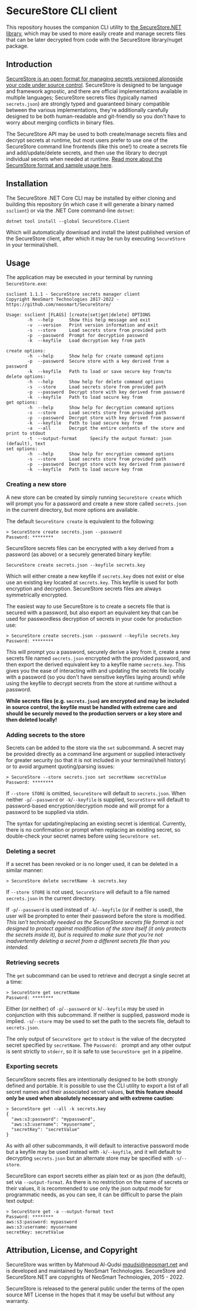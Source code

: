 # SecureStore CLI client

This repository houses the companion CLI utility to [the SecureStore.NET library](../SecureStore/),
which may be used to more easily create and manage secrets files that can be later decrypted from
code with the SecureStore library/nuget package.

## Introduction

[SecureStore is an open format for managing secrets versioned alongside your code under source
control](https://neosmart.net/blog/2020/securestore-open-secrets-format/). SecureStore is designed
to be language and framework agnostic, and there are official implementations available in multiple
languages; SecureStore secrets files (typically named `secrets.json`) are strongly typed and
guaranteed binary compatible between the various implementations, they're additionally carefully
designed to be both human-readable and git-friendly so you don't have to worry about merging
conflicts in binary files.

The SecureStore API may be used to both create/manage secrets files and decrypt secrets at runtime,
but most users prefer to use one of the SecureStore command line frontends (like this one!) to
create a secrets file and add/update/delete secrets, and then use the library to decrypt individual
secrets when needed at runtime. [Read more about the SecureStore format and sample usage
here](https://neosmart.net/blog/2020/securestore-open-secrets-format/).

## Installation

The SecureStore .NET Core CLI may be installed by either cloning and building this repository (in
which case it will generate a binary named `ssclient`) or via the .NET Core command-line `dotnet`:

```
dotnet tool install --global SecureStore.Client
```

Which will automatically download and install the latest published version of the SecureStore
client, after which it may be run by executing `SecureStore` in your terminal/shell.

## Usage

The application may be executed in your terminal by running `SecureStore.exe`:

```
ssclient 1.1.1 - SecureStore secrets manager client
Copyright NeoSmart Technologies 2017-2022 - https://github.com/neosmart/SecureStore/

Usage: ssclient [FLAGS] [create|set|get|delete] OPTIONS
        -h  --help      Show this help message and exit
        -v  --version   Print version information and exit
        -s  --store     Load secrets store from provided path
        -p  --password  Prompt for decryption password
        -k  --keyfile   Load decryption key from path

create options:
        -h  --help      Show help for create command options
        -p  --password  Secure store with a key derived from a password
        -k  --keyfile   Path to load or save secure key from/to
delete options:
        -h  --help      Show help for delete command options
        -s  --store     Load secrets store from provided path
        -p  --password  Decrypt store with key derived from password
        -k  --keyfile   Path to load secure key from
get options:
        -h  --help      Show help for decryption command options
        -s  --store     Load secrets store from provided path
        -p  --password  Decrypt store with key derived from password
        -k  --keyfile   Path to load secure key from
        -a  --all       Decrypt the entire contents of the store and print to stdout
        -t  --output-format     Specify the output format: json (default), text
set options:
        -h  --help      Show help for encryption command options
        -s  --store     Load secrets store from provided path
        -p  --password  Decrypt store with key derived from password
        -k  --keyfile   Path to load secure key from
```

### Creating a new store

A new store can be created by simply running `SecureStore create` which will prompt you for a
password and create a new store called `secrets.json` in the current directory, but more options
are available.

The default `SecureStore create` is equivalent to the following:

```
> SecureStore create secrets.json --password
Password: ********
```

SecureStore secrets files can be encrypted with a key derived from a password (as above) or a
securely generated binary keyfile:

```
SecureStore create secrets.json --keyfile secrets.key
```

Which will either create a new keyfile if `secrets.key` does not exist or else use an existing key
located at `secrets.key`. This keyfile is used for both encryption and decryption. SecureStore
secrets files are always symmetrically encrypted.

The easiest way to use SecureStore is to create a secrets file that is secured with a password, but
also export an equivalent key that can be used for passwordless decryption of secrets in your code
for production use:

```
> SecureStore create secrets.json --password --keyfile secrets.key
Password: ********
```

This will prompt you a password, securely derive a key from it, create a new secrets file named
`secrets.json` encrypted with the provided password, and then export the derived equivalent key to a
keyfile name `secrets.key`. This gives you the ease of interacting with and updating the secrets
file locally with a password (so you don't have sensitive keyfiles laying around) while using the
keyfile to decrypt secrets from the store at runtime without a password.

**While secrets files (e.g. `secrets.json`) are encrypted and may be included in source control, the
keyfile must be handled with extreme care and should be securely moved to the production servers or
a key store and then deleted locally!**

### Adding secrets to the store

Secrets can be added to the store via the `set` subcommand. A secret may be provided directly as a
command line argument or supplied interactively for greater security (so that it is not included in
your terminal/shell history) or to avoid argument quoting/parsing issues:

```
> SecureStore --store secrets.json set secretName secretValue
Password: ********
```

If `--store STORE` is omitted, `SecureStore` will default to `secrets.json`. When neither
`-p`/`--password` or `-k`/`--keyfile` is supplied, `SecureStore` will default to password-based
encryption/decryption mode and will prompt for a password to be supplied via stdin.

The syntax for updating/replacing an existing secret is identical. Currently, there is no
confirmation or prompt when replacing an existing secret, so double-check your secret names before
using `SecureStore set`.

### Deleting a secret

If a secret has been revoked or is no longer used, it can be deleted in a similar manner:

```
> SecureStore delete secretName -k secrets.key
```

If `--store STORE` is not used, `SecureStore` will default to a file named `secrets.json` in the
current directory.

If `-p`/`--password` is used instead of `-k`/`--keyfile` (or if neither is used), the user will be
prompted to enter their password before the store is modified. *This isn't technically needed as the
SecureStore secrets file format is not designed to protect against modification of the store itself
(it only protects the secrets inside it), but is required to make sure that you're not inadvertently
deleting a secret from a different secrets file than you intended.*

### Retrieving secrets

The `get` subcommand can be used to retrieve and decrypt a single secret at a time:

```
> SecureStore get secretName
Password: ********
```

Either (or neither) of `-p`/`--password` or `k`/`--keyfile` may be used in conjunction with this
subcommand. If neither is supplied, password mode is implied. `-s`/`--store` may be used to set the
path to the secrets file, default to `secrets.json`.

The only output of `SecureStore get` to `stdout` is the value of the decrypted secret specified by
`secretName`. The `Password: ` prompt and any other output is sent strictly to `stderr`, so it is
safe to use `SecureStore get` in a pipeline.

### Exporting secrets

SecureStore secrets files are intentionally designed to be both strongly defined and portable. It is
possible to use the CLI utility to export a list of all secret names and their associated secret
values, **but this feature should only be used when absolutely necessary and with extreme caution**:

```
> SecureStore get --all -k secrets.key
{
  "aws:s3:password": "mypassword",
  "aws:s3:username": "myusername",
  "secretKey": "secretValue"
}
```

As with all other subcommands, it will default to interactive password mode but a keyfile may be
used instead with `-k`/`--keyfile`, and it will default to decrypting `secrets.json` but an
alternate store may be specified with `-s`/`--store`.

SecureStore can export secrets either as plain text or as json (the default), set via
`--output-format`. As there is no restriction on the name of secrets or their values, it is
recommended to use only the json output mode for programmatic needs, as you can see, it can be
difficult to parse the plain text output:

```
> SecureStore get -a --output-format text
Password: ********
aws:s3:password: mypassword
aws:s3:username: myusername
secretKey: secretValue
```

## Attribution, License, and Copyright

SecureStore was written by Mahmoud Al-Qudsi <mqudsi@neosmart.net> and is developed and maintained by
NeoSmart Technologies. SecureStore and SecureStore.NET are copyrights of NeoSmart Technologies, 2015
\- 2022.

SecureStore is released to the general public under the terms of the open source MIT License in the
hopes that it may be useful but without any warranty.
